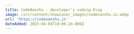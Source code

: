 ```yaml
---
title: CodeNanshu - developer's coding blog
image: /src/content/showcase/_images/codenanshu.in.webp
url: 'https://codenanshu.in'
dateAdded: 2023-04-04T19:06:24.000Z
---
```


